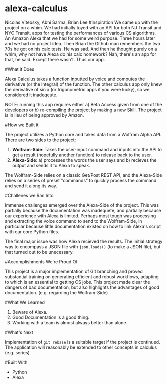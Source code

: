 # alexa-calculus
Nicolas Vitebsky, Abhi Sarma, Brian Lee
#Inspiration
We came up with the project on a whim. We had initially toyed with an API for both NJ Transit and NYC Transit, apps for testing the performances of various CS algorithms. An Amazon Alexa that we had for some weird purpose. Three hours later and we had no project idea. Then Brian the Github man remembers the two 70s he got on his calc tests. He was sad. And then he thought purely on a whim, why not have Alexa do his calc homework? Nah, there's an app for that, he said. Except there wasn't. Thus our app.

#What it Does

Alexa Calculus takes a function inputted by voice and computes the derivative (or the integral) of the function. The other calculus app only knew the derivative of sin x (or trigonometric apps if you were lucky), so we considered it inadeqeute.

NOTE: running this app requires either a) Beta Access given from one of the developers or b) re-compiling the project by making a new Skill. The project is in lieu of being approved by Amzon.

#How we Built it

The project utilizes a Python core and takes data from a Wolfram Alpha API. There are two sides to the project:
1. **Wolfram-Side**: Takes the user-input command and inputs into the API to get a result (hopefully another function) to release back to the user.
2. **Alexa-Side**: a) processes the words the user says and b) recieves the output and sends it to Alexa to speak. 

The Wolfram-Side relies on a classic Get/Post REST API, and the Alexa-Side relies on a series of preset "commands" to quickly process the command and send it along its way.

#Challenes we Ran Into

Immense challenges emerged over the Alexa-Side of the project. This was partially because the documentation was inadequete, and partially because our experience with Alexa is limited. Perhaps most tough was processing and extracting the voice command to send to the Wolfram-Side, in particular because little documentation existed on how to link Alexa's script with our core Python files.

The final major issue was how Alexa recieved the results. The initial strategy was to encompass a JSON file with ```json.loads()``` (to make a JSON file), but that turned out to be unecessary.

#Accomplishments We're Proud Of

This project is a major implementation of Git branching and proved substantial training on generating efficient and robust workflows, adapting to which is an essential to getting CS jobs. This project made clear the dangers of bad documentation, but also highlights the advantages of good documentation. (e.g. regarding the Wolfram-Side)

#What We Learned

1. Beware of Alexa.
2. Good Documentation is a good thing.
3. Working with a team is almost always better than alone.

#What's Next

Implementation of ```git rebase``` is a suitable target if the project is continued. The application will reasonably be extended to other concepts in calculus (e.g. series)

#Built With
- Python
- Alexa 
